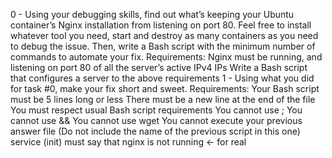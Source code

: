 0 - Using your debugging skills, find out what’s keeping your Ubuntu container’s Nginx installation from listening on port 80. Feel free to install whatever tool you need, start and destroy as many containers as you need to debug the issue. Then, write a Bash script with the minimum number of commands to automate your fix.
Requirements:
Nginx must be running, and listening on port 80 of all the server’s active IPv4 IPs
Write a Bash script that configures a server to the above requirements
1 - Using what you did for task #0, make your fix short and sweet.
Requirements:
Your Bash script must be 5 lines long or less
There must be a new line at the end of the file
You must respect usual Bash script requirements
You cannot use ;
You cannot use &&
You cannot use wget
You cannot execute your previous answer file (Do not include the name of the previous script in this one)
service (init) must say that nginx is not running ← for real
